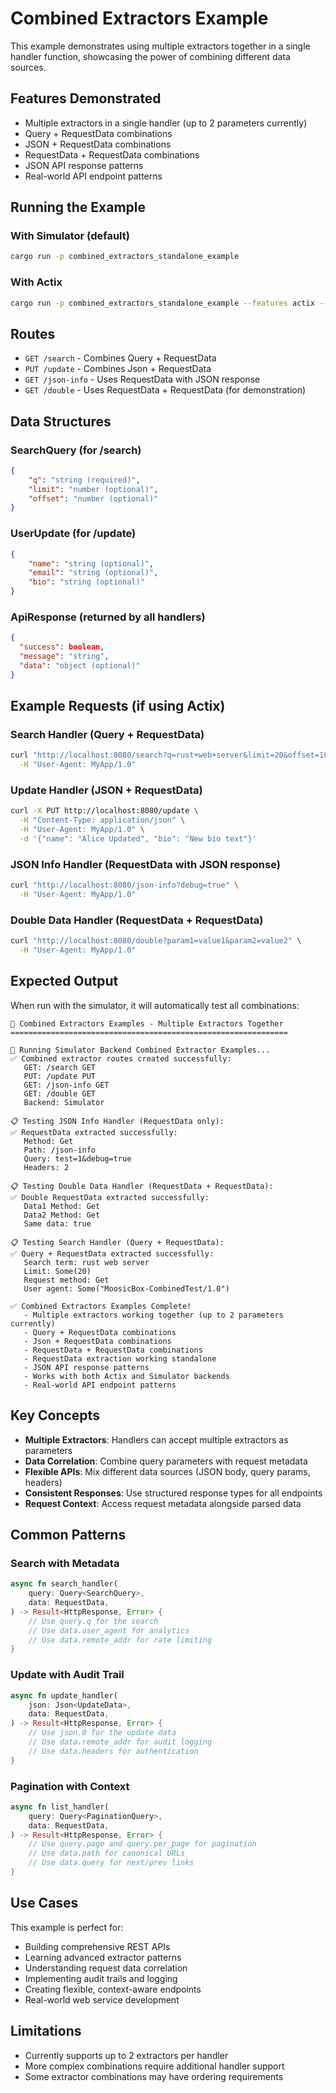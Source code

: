 # Combined Extractors Example

This example demonstrates using multiple extractors together in a single handler function, showcasing the power of combining different data sources.

## Features Demonstrated

- Multiple extractors in a single handler (up to 2 parameters currently)
- Query + RequestData combinations
- JSON + RequestData combinations
- RequestData + RequestData combinations
- JSON API response patterns
- Real-world API endpoint patterns

## Running the Example

### With Simulator (default)

```bash
cargo run -p combined_extractors_standalone_example
```

### With Actix

```bash
cargo run -p combined_extractors_standalone_example --features actix --no-default-features
```

## Routes

- `GET /search` - Combines Query<SearchQuery> + RequestData
- `PUT /update` - Combines Json<UserUpdate> + RequestData
- `GET /json-info` - Uses RequestData with JSON response
- `GET /double` - Uses RequestData + RequestData (for demonstration)

## Data Structures

### SearchQuery (for /search)

```json
{
    "q": "string (required)",
    "limit": "number (optional)",
    "offset": "number (optional)"
}
```

### UserUpdate (for /update)

```json
{
    "name": "string (optional)",
    "email": "string (optional)",
    "bio": "string (optional)"
}
```

### ApiResponse (returned by all handlers)

```json
{
  "success": boolean,
  "message": "string",
  "data": "object (optional)"
}
```

## Example Requests (if using Actix)

### Search Handler (Query + RequestData)

```bash
curl "http://localhost:8080/search?q=rust+web+server&limit=20&offset=10" \
  -H "User-Agent: MyApp/1.0"
```

### Update Handler (JSON + RequestData)

```bash
curl -X PUT http://localhost:8080/update \
  -H "Content-Type: application/json" \
  -H "User-Agent: MyApp/1.0" \
  -d '{"name": "Alice Updated", "bio": "New bio text"}'
```

### JSON Info Handler (RequestData with JSON response)

```bash
curl "http://localhost:8080/json-info?debug=true" \
  -H "User-Agent: MyApp/1.0"
```

### Double Data Handler (RequestData + RequestData)

```bash
curl "http://localhost:8080/double?param1=value1&param2=value2" \
  -H "User-Agent: MyApp/1.0"
```

## Expected Output

When run with the simulator, it will automatically test all combinations:

```
🎯 Combined Extractors Examples - Multiple Extractors Together
==============================================================

🧪 Running Simulator Backend Combined Extractor Examples...
✅ Combined extractor routes created successfully:
   GET: /search GET
   PUT: /update PUT
   GET: /json-info GET
   GET: /double GET
   Backend: Simulator

📋 Testing JSON Info Handler (RequestData only):
✅ RequestData extracted successfully:
   Method: Get
   Path: /json-info
   Query: test=1&debug=true
   Headers: 2

📋 Testing Double Data Handler (RequestData + RequestData):
✅ Double RequestData extracted successfully:
   Data1 Method: Get
   Data2 Method: Get
   Same data: true

📋 Testing Search Handler (Query + RequestData):
✅ Query + RequestData extracted successfully:
   Search term: rust web server
   Limit: Some(20)
   Request method: Get
   User agent: Some("MoosicBox-CombinedTest/1.0")

✅ Combined Extractors Examples Complete!
   - Multiple extractors working together (up to 2 parameters currently)
   - Query + RequestData combinations
   - Json + RequestData combinations
   - RequestData + RequestData combinations
   - RequestData extraction working standalone
   - JSON API response patterns
   - Works with both Actix and Simulator backends
   - Real-world API endpoint patterns
```

## Key Concepts

- **Multiple Extractors**: Handlers can accept multiple extractors as parameters
- **Data Correlation**: Combine query parameters with request metadata
- **Flexible APIs**: Mix different data sources (JSON body, query params, headers)
- **Consistent Responses**: Use structured response types for all endpoints
- **Request Context**: Access request metadata alongside parsed data

## Common Patterns

### Search with Metadata

```rust
async fn search_handler(
    query: Query<SearchQuery>,
    data: RequestData,
) -> Result<HttpResponse, Error> {
    // Use query.q for the search
    // Use data.user_agent for analytics
    // Use data.remote_addr for rate limiting
}
```

### Update with Audit Trail

```rust
async fn update_handler(
    json: Json<UpdateData>,
    data: RequestData,
) -> Result<HttpResponse, Error> {
    // Use json.0 for the update data
    // Use data.remote_addr for audit logging
    // Use data.headers for authentication
}
```

### Pagination with Context

```rust
async fn list_handler(
    query: Query<PaginationQuery>,
    data: RequestData,
) -> Result<HttpResponse, Error> {
    // Use query.page and query.per_page for pagination
    // Use data.path for canonical URLs
    // Use data.query for next/prev links
}
```

## Use Cases

This example is perfect for:

- Building comprehensive REST APIs
- Learning advanced extractor patterns
- Understanding request data correlation
- Implementing audit trails and logging
- Creating flexible, context-aware endpoints
- Real-world web service development

## Limitations

- Currently supports up to 2 extractors per handler
- More complex combinations require additional handler support
- Some extractor combinations may have ordering requirements
